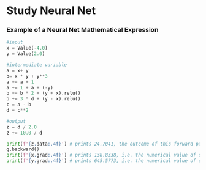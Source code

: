 # Study Neural Net

### Example of a Neural Net Mathematical Expression

```python
#input
x = Value(-4.0)
y = Value(2.0)

#intermediate variable
a = x+ y
b= x * y + y**3
a += a + 1
a += 1 + a + (-y)
b += b * 2 + (y + x).relu()
b += 3 * d + (y - x).relu()
c = a - b
d = c**2

#output
z = d / 2.0
z += 10.0 / d

print(f'{z.data:.4f}') # prints 24.7041, the outcome of this forward pass
g.backward()
print(f'{x.grad:.4f}') # prints 138.8338, i.e. the numerical value of dg/da
print(f'{y.grad:.4f}') # prints 645.5773, i.e. the numerical value of dg/db
```
